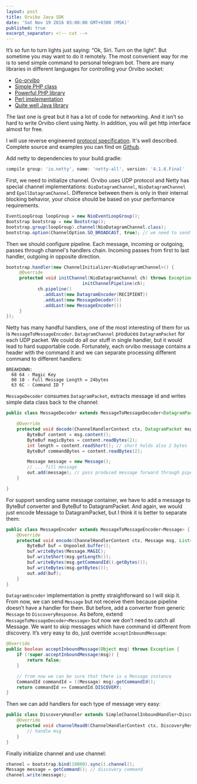 ```yaml
---
layout: post
title: Orvibo Java SDK
date: 'Sat Nov 19 2016 03:00:00 GMT+0300 (MSK)'
published: true
excerpt_separator: <!-- cut -->
---
```

It’s so fun to turn lights just saying: “Ok, Siri. Turn on the light”. But sometime you may want to do it remotely. The most convenient way for me is to send simple command to personal telegram bot. There are many libraries in different languages for controlling your Orvibo socket:

* [Go-orvibo](https://github.com/Grayda/go-orvibo)
* [Simple PHP class](https://github.com/pcp135/Orvibo)
* [Powerful PHP library](https://github.com/fernadosilva/orvfms)
* [Perl implementation](http://pastebin.com/7wwe64m9)
* [Quite well Java library](https://github.com/tavalin/orvibo-sdk)

The last one is great but it has a lot of code for networking. And it isn’t so hard to write Orvibo client using Netty. In addition, you will get http interface almost for free.
<!-- cut -->

I will use reverse engineered [protocol specification](https://stikonas.eu/wordpress/2015/02/24/reverse-engineering-orvibo-s20-socket/). It's well described. Complete source and examples you can find on [Github](http://github.com/pochemuto/orvibo).

Add netty to dependencies to your build.gradle:

```groovy
compile group: 'io.netty', name: 'netty-all', version: '4.1.6.Final'
```

First, we need to initialize channel. Orvibo uses UDP protocol and Netty has special channel implementations: `OioDatagramChannel`, `NioDatagramChannel` and `EpollDatagramChannel`. Difference between them is only in their internal blocking behavior, your choice should be based on your performance requirements. 

```java
EventLoopGroup loopGroup = new NioEventLoopGroup();
Bootstrap bootstrap = new Bootstrap();
bootstrap.group(loopGroup).channel(NioDatagramChannel.class);
bootstrap.option(ChannelOption.SO_BROADCAST, true); // we need to send broadcast discovery
```

Then we should configure pipeline. Each message, incoming or outgoing, passes through channel's handlers chain. Incoming passes from first to last handler, outgoing in opposite direction.

```java
bootstrap.handler(new ChannelInitializer<NioDatagramChannel>() {
     @Override
     protected void initChannel(NioDatagramChannel ch) throws Exception {
                             initChannelPipeline(ch);
            ch.pipeline()
              .addLast(new DatagramEncoder(RECIPIENT))
              .addLast(new MessageDecoder())
              .addLast(new MessageEncoder())
     }
});
```

Netty has many handful handlers, one of the most interesting of them for us is `MessageToMessageEncoder`. `DatagramChannel` produces `DatagramPacket` for each UDP packet. We could do all our stuff in single handler, but it would lead to hard supportable code. Fortunately, each orvibo message contains a header with the command it and we can separate processing different command to different handlers:

```
BREAKDOWN:
  68 64 - Magic Key 
  00 18 - Full Message Length = 24bytes 
  63 6C - Command ID ?
```

`MessageDecoder` consumes `DatagramPacket`, extracts message id and writes simple data class back to the channel:

```java
public class MessageDecoder extends MessageToMessageDecoder<DatagramPacket> {

    @Override
    protected void decode(ChannelHandlerContext ctx, DatagramPacket msg, List<Object> out) throws Exception {
        ByteBuf content = msg.content();
        ByteBuf magicBytes = content.readBytes(2);
        int length = content.readShort(); // short holds also 2 bytes
        ByteBuf commandBytes = content.readBytes(2);

        Message message = new Message();
        // ... fill message
        out.add(message); // pass produced message forward through pipeline
    }

}
```

For support sending same message container, we have to add a message to ByteBuf converter and ByteBuf to DatagramPacket. And again, we would just encode Message to DatagramPacket, but I think it is better to separate them:

```java
public class MessageEncoder extends MessageToMessageEncoder<Message> {
    @Override
    protected void encode(ChannelHandlerContext ctx, Message msg, List<Object> out) throws Exception {
        ByteBuf buf = Unpooled.buffer();
        buf.writeBytes(Message.MAGIC);
        buf.writeShort(msg.getLength());
        buf.writeBytes(msg.getCommandId().getBytes());
        buf.writeBytes(msg.getBytes());
        out.add(buf);
    }
}
```

`DatagramEncoder` implementation is pretty straightforward so I will skip it. From now, we can send `Message` but not receive them because pipeline doesn’t have a handler for them. But before, add a converter from generic `Message` to `DiscoveryResponse`. As before, extend `MessageToMessageDecoder<Message>` but now we don’t need to catch all Message. We want to skip messages which have command id different from discovery. It’s very easy to do, just override `acceptInboundMessage`:

```java
@Override
public boolean acceptInboundMessage(Object msg) throws Exception {
    if (!super.acceptInboundMessage(msg)) {
        return false;
    }

    // from now we can be sure that there is a Message instance
    CommandId commandId = ((Message) msg).getCommandId();
    return commandId == CommandId.DISCOVERY;
}
```

Then we can add handlers for each type of message very easy:

```java
public class DiscoveryHandler extends SimpleChannelInboundHandler<DiscoveryResponse> {
    @Override
    protected void channelRead0(ChannelHandlerContext ctx, DiscoveryResponse msg) throws Exception {
        // handle msg
    }
}
```

Finally initialize channel and use channel:

```java
channel = bootstrap.bind(10000).sync().channel();
Message message = getCommand(); // discovery command
channel.write(message);
```
